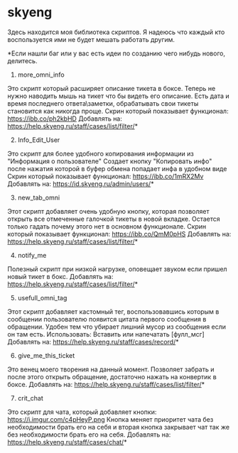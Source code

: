 # skyeng
Здесь находится моя библиотека скриптов.
Я надеюсь что каждый кто воспользуется ими не будет мешать работать другим.

*Если нашли баг
или у вас есть идеи по созданию чего нибудь нового, делитесь.

1. more_omni_info

Это скрипт который расширяет описание тикета в боксе. Теперь не нужно наводить мышь на тикет что бы видеть его описание.
Есть дата и время последнего ответа\заметки, обрабатывать свои тикеты становится как никогда проще.
Скрин который показывает функционал: https://ibb.co/ph2kbHD
Добавлять на: https://help.skyeng.ru/staff/cases/list/filter/*

2. Info_Edit_User

Это скрипт для более удобного копирования информации из "Информация о пользователе"
Создает кнопку "Копировать инфо" после нажатия которой в буфер обмена попадает инфа в удобном виде
Скрин который показывает функционал: https://ibb.co/1mRX2Mv
Добавлять на: https://id.skyeng.ru/admin/users/*

3. new_tab_omni

Этот скрипт добавляет очень удобную кнопку, которая позволяет открыть все отмеченные галочкой тикеты в новой вкладке.
Остается только гадать почему этого нет в основном функционале.
Скрин который показывает функционал: https://ibb.co/QmM0pHS
Добавлять на: https://help.skyeng.ru/staff/cases/list/filter/*

4. notify_me

Полезный скрипт при низкой нагрузке, оповещает звуком если пришел новый тикет в бокс.
Добавлять на: https://help.skyeng.ru/staff/cases/list/filter/*

5. usefull_omni_tag

Этот скрипт добавляет кастомный тег, воспользовавшись которым в сообщении пользователю появится цитата первого сообщения в обращении.
Удобен тем что убирает лишний мусор из сообщения если он там есть.
Использовать: Вставить или напечатать [фулл_мсг]
Добавлять на: https://help.skyeng.ru/staff/cases/record/*

6. give_me_this_ticket

Это венец моего творения на данный момент. 
Позволяет забрать и после этого открыть обращение, достаточно нажать на конвертик в боксе.
Добавлять на: https://help.skyeng.ru/staff/cases/list/filter/*

7. crit_chat

Это скрипт для чата, который добавляет кнопки: https://i.imgur.com/c4pHeyP.png
Кнопка меняет приоритет чата без необходимости брать его на себя и вторая кнопка закрывает чат так же без необходимости брать его на себя.
Добавлять на: https://help.skyeng.ru/staff/cases/chat/*

